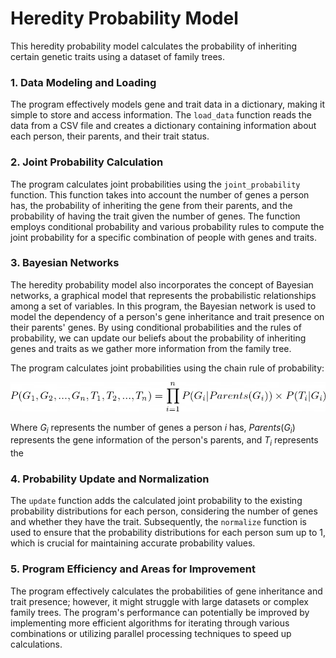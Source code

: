 # Heredity Probability Model

This heredity probability model calculates the probability of inheriting certain genetic traits using a dataset of family trees.

### 1. Data Modeling and Loading

The program effectively models gene and trait data in a dictionary, making it simple to store and access information. The `load_data` function reads the data from a CSV file and creates a dictionary containing information about each person, their parents, and their trait status.

### 2. Joint Probability Calculation

The program calculates joint probabilities using the `joint_probability` function. This function takes into account the number of genes a person has, the probability of inheriting the gene from their parents, and the probability of having the trait given the number of genes. The function employs conditional probability and various probability rules to compute the joint probability for a specific combination of people with genes and traits.

### 3. Bayesian Networks

The heredity probability model also incorporates the concept of Bayesian networks, a graphical model that represents the probabilistic relationships among a set of variables. In this program, the Bayesian network is used to model the dependency of a person's gene inheritance and trait presence on their parents' genes. By using conditional probabilities and the rules of probability, we can update our beliefs about the probability of inheriting genes and traits as we gather more information from the family tree.

The program calculates joint probabilities using the chain rule of probability:

![Image not loaded properly](/equations/chainrule.png)

Where $G_i$ represents the number of genes a person $i$ has, $Parents(G_i)$ represents the gene information of the person's parents, and $T_i$ represents the

### 4. Probability Update and Normalization

The `update` function adds the calculated joint probability to the existing probability distributions for each person, considering the number of genes and whether they have the trait. Subsequently, the `normalize` function is used to ensure that the probability distributions for each person sum up to 1, which is crucial for maintaining accurate probability values.

### 5. Program Efficiency and Areas for Improvement

The program effectively calculates the probabilities of gene inheritance and trait presence; however, it might struggle with large datasets or complex family trees. The program's performance can potentially be improved by implementing more efficient algorithms for iterating through various combinations or utilizing parallel processing techniques to speed up calculations.
